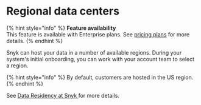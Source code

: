 # Regional data centers

{% hint style="info" %}
**Feature availability**\
This feature is available with Enterprise plans. See [pricing plans](https://snyk.io/plans/) for more details.
{% endhint %}

Snyk can host your data in a number of available regions. During your system's initial onboarding, you can work with your account team to select a region.

{% hint style="info" %}
By default, customers are hosted in the US region.
{% endhint %}

See [Data Residency at Snyk ](../../../snyk-processes-and-information/data-residency-at-snyk.md)for more details.
